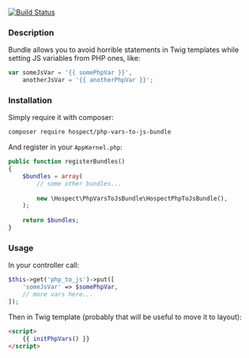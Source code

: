 [![Build Status](https://travis-ci.org/holyspecter/HospectPhpVarsToJsBundle.svg?branch=master)](https://travis-ci.org/holyspecter/HospectPhpVarsToJsBundle)


### Description

Bundle allows you to avoid horrible statements in Twig templates while setting JS variables from PHP ones, like:
```js
var someJsVar = '{{ somePhpVar }}',
    anotherJsVar = '{{ anotherPhpVar }}';
```


### Installation

Simply require it with composer:
```bash
composer require hospect/php-vars-to-js-bundle
```

And register in your `AppKernel.php`:
```php
public function registerBundles()
{
    $bundles = array(
        // some other bundles...
        
        new \Hospect\PhpVarsToJsBundle\HospectPhpToJsBundle(),
    );
        
    return $bundles;
}
```


### Usage

In your controller call:
```php
$this->get('php_to_js')->put([
    'someJsVar' => $somePhpVar,
    // more vars here...
]);
```

Then in Twig template (probably that will be useful to move it to layout):
```html
<script>
    {{ initPhpVars() }}
</script>
```
